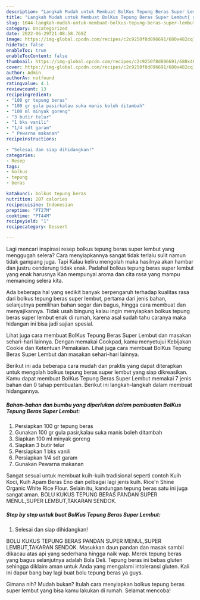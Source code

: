 ```yaml
---
description: "Langkah Mudah untuk Membuat BolKus Tepung Beras Super Lembut{ yang Enak Banget,  Menu Buat lebaran"
title: "Langkah Mudah untuk Membuat BolKus Tepung Beras Super Lembut{ yang Enak Banget,  Menu Buat lebaran"
slug: 1044-langkah-mudah-untuk-membuat-bolkus-tepung-beras-super-lembut-yang-enak-banget-menu-buat-lebaran
category: Uncategorized
date: 2022-06-29T21:08:58.769Z
image: https://img-global.cpcdn.com/recipes/c2c9250f8d896691/680x482cq70/bolkus-tepung-beras-super-lembut-foto-resep-utama.jpg
hideToc: false
enableToc: true
enableTocContent: false
thumbnail: https://img-global.cpcdn.com/recipes/c2c9250f8d896691/680x482cq70/bolkus-tepung-beras-super-lembut-foto-resep-utama.jpg
cover: https://img-global.cpcdn.com/recipes/c2c9250f8d896691/680x482cq70/bolkus-tepung-beras-super-lembut-foto-resep-utama.jpg
author: Admin
authorAv: notfound
ratingvalue: 4.1
reviewcount: 13
recipeingredient:
- "100 gr tepung beras"
- "100 gr gula pasirkalau suka manis boleh ditambah"
- "100 ml minyak goreng"
- "3 butir telur"
- "1 bks vanili"
- "1/4 sdt garam"
- " Pewarna makanan"
recipeinstructions:

- "Selesai dan siap dihidangkan!"
categories:
- Resep
tags:
- bolkus
- tepung
- beras

katakunci: bolkus tepung beras 
nutrition: 207 calories
recipecuisine: Indonesian
preptime: "PT27M"
cooktime: "PT44M"
recipeyield: "1"
recipecategory: Dessert

---
```



Lagi mencari inspirasi resep bolkus tepung beras super lembut yang menggugah selera? Cara menyiapkannya sangat tidak terlalu sulit namun tidak gampang juga. Tapi Kalau keliru mengolah maka hasilnya akan hambar dan justru cenderung tidak enak. Padahal bolkus tepung beras super lembut yang enak harusnya Kan mempunyai aroma dan cita rasa yang mampu memancing selera kita.


Ada beberapa hal yang sedikit banyak berpengaruh terhadap kualitas rasa dari bolkus tepung beras super lembut, pertama dari jenis bahan, selanjutnya pemilihan bahan segar dan bagus, hingga cara membuat dan menyajikannya. Tidak usah bingung kalau ingin menyiapkan bolkus tepung beras super lembut enak di rumah, karena asal sudah tahu caranya maka hidangan ini bisa jadi sajian spesial.

Lihat juga cara membuat BolKus Tepung Beras Super Lembut dan masakan sehari-hari lainnya. Dengan memakai Cookpad, kamu menyetujui Kebijakan Cookie dan Ketentuan Pemakaian. Lihat juga cara membuat BolKus Tepung Beras Super Lembut dan masakan sehari-hari lainnya.


Berikut ini ada beberapa cara mudah dan praktis yang dapat diterapkan untuk mengolah bolkus tepung beras super lembut yang siap dikreasikan. Kamu dapat membuat BolKus Tepung Beras Super Lembut memakai 7 jenis bahan dan 0 tahap pembuatan. Berikut ini langkah-langkah dalam membuat hidangannya.

<!--inarticleads1-->

##### Bahan-bahan dan bumbu yang diperlukan dalam pembuatan BolKus Tepung Beras Super Lembut:

1. Persiapkan 100 gr tepung beras
1. Gunakan 100 gr gula pasir,kalau suka manis boleh ditambah
1. Siapkan 100 ml minyak goreng
1. Siapkan 3 butir telur
1. Persiapkan 1 bks vanili
1. Persiapkan 1/4 sdt garam
1. Gunakan  Pewarna makanan


Sangat sesuai untuk membuat kuih-kuih tradisional seperti contoh Kuih Koci, Kuih Apam Beras Eno dan pelbagai lagi jenis kuih. Rice&#39;n Shine Organic White Rice Flour. Selain itu, kandungan tepung beras satu ini juga sangat aman. BOLU KUKUS TEPUNG BERAS PANDAN SUPER MENUL,SUPER LEMBUT,TAKARAN SENDOK. 

<!--inarticleads2-->

##### Step by step untuk buat BolKus Tepung Beras Super Lembut:


1. Selesai dan siap dihidangkan!

BOLU KUKUS TEPUNG BERAS PANDAN SUPER MENUL,SUPER LEMBUT,TAKARAN SENDOK. Masukkan daun pandan dan masak sambil dikacau atas api yang sederhana hingga naik wap. Merek tepung beras yang bagus selanjutnya adalah Bola Deli. Tepung beras ini bebas gluten sehingga diklaim aman untuk Anda yang mengalami intoleransi gluten. Kali ini dapur bang bay lagi buat bolu tepung beras ya guys. 

Gimana nih? Mudah bukan? Itulah cara menyiapkan bolkus tepung beras super lembut yang bisa kamu lakukan di rumah. Selamat mencoba!
